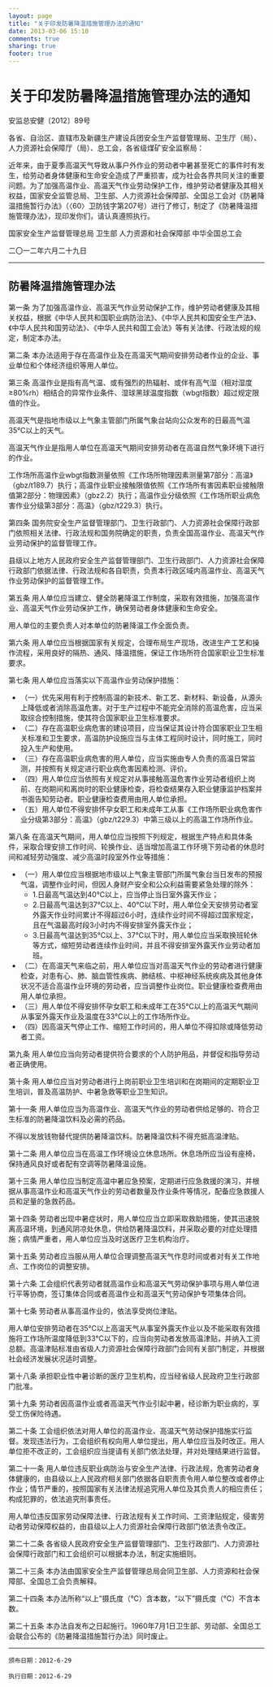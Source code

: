 ```yaml
---
layout: page
title: "关于印发防暑降温措施管理办法的通知"
date: 2013-03-06 15:10
comments: true
sharing: true
footer: true
---
```



# 关于印发防暑降温措施管理办法的通知

安监总安健〔2012〕89号

各省、自治区、直辖市及新疆生产建设兵团安全生产监督管理局、卫生厅（局）、人力资源社会保障厅（局）、总工会，各省级煤矿安全监察局：

近年来，由于夏季高温天气导致从事户外作业的劳动者中暑甚至死亡的事件时有发生，给劳动者身体健康和生命安全造成了严重损害，成为社会各界共同关注的重要问题。为了加强高温作业、高温天气作业劳动保护工作，维护劳动者健康及其相关权益，国家安全监管总局、卫生部、人力资源社会保障部、全国总工会对《防暑降温措施暂行办法》（〈60〉卫防钱字第207号）进行了修订，制定了《防暑降温措施管理办法》，现印发你们，请认真遵照执行。

国家安全生产监督管理总局 卫生部 人力资源和社会保障部 中华全国总工会

二〇一二年六月二十九日

----

## 防暑降温措施管理办法

第一条 为了加强高温作业、高温天气作业劳动保护工作，维护劳动者健康及其相关权益，根据《中华人民共和国职业病防治法》、《中华人民共和国安全生产法》、《中华人民共和国劳动法》、《中华人民共和国工会法》等有关法律、行政法规的规定，制定本办法。

第二条 本办法适用于存在高温作业及在高温天气期间安排劳动者作业的企业、事业单位和个体经济组织等用人单位。

第三条 高温作业是指有高气温、或有强烈的热辐射、或伴有高气湿（相对湿度≥80%rh）相结合的异常作业条件、湿球黑球温度指数（wbgt指数）超过规定限值的作业。

高温天气是指地市级以上气象主管部门所属气象台站向公众发布的日最高气温35℃以上的天气。

高温天气作业是指用人单位在高温天气期间安排劳动者在高温自然气象环境下进行的作业。

工作场所高温作业wbgt指数测量依照《工作场所物理因素测量第7部分：高温》（gbz/t189.7）执行；高温作业职业接触限值依照《工作场所有害因素职业接触限值第2部分：物理因素》（gbz2.2）执行；高温作业分级依照《工作场所职业病危害作业分级第3部分：高温》（gbz/t229.3）执行。

第四条 国务院安全生产监督管理部门、卫生行政部门、人力资源社会保障行政部门依照相关法律、行政法规和国务院确定的职责，负责全国高温作业、高温天气作业劳动保护的监督管理工作。

县级以上地方人民政府安全生产监督管理部门、卫生行政部门、人力资源社会保障行政部门依据法律、行政法规和各自职责，负责本行政区域内高温作业、高温天气作业劳动保护的监督管理工作。

第五条 用人单位应当建立、健全防暑降温工作制度，采取有效措施，加强高温作业、高温天气作业劳动保护工作，确保劳动者身体健康和生命安全。

用人单位的主要负责人对本单位的防暑降温工作全面负责。

第六条 用人单位应当根据国家有关规定，合理布局生产现场，改进生产工艺和操作流程，采用良好的隔热、通风、降温措施，保证工作场所符合国家职业卫生标准要求。

第七条 用人单位应当落实以下高温作业劳动保护措施：

* （一）优先采用有利于控制高温的新技术、新工艺、新材料、新设备，从源头上降低或者消除高温危害。对于生产过程中不能完全消除的高温危害，应当采取综合控制措施，使其符合国家职业卫生标准要求。
* （二）存在高温职业病危害的建设项目，应当保证其设计符合国家职业卫生相关标准和卫生要求，高温防护设施应当与主体工程同时设计，同时施工，同时投入生产和使用。
* （三）存在高温职业病危害的用人单位，应当实施由专人负责的高温日常监测，并按照有关规定进行职业病危害因素检测、评价。
* （四）用人单位应当依照有关规定对从事接触高温危害作业劳动者组织上岗前、在岗期间和离岗时的职业健康检查，将检查结果存入职业健康监护档案并书面告知劳动者。职业健康检查费用由用人单位承担。
* （五）用人单位不得安排怀孕女职工和未成年工从事《工作场所职业病危害作业分级第3部分：高温》（gbz/t229.3）中第三级以上的高温工作场所作业。

第八条 在高温天气期间，用人单位应当按照下列规定，根据生产特点和具体条件，采取合理安排工作时间、轮换作业、适当增加高温工作环境下劳动者的休息时间和减轻劳动强度、减少高温时段室外作业等措施：

* （一）用人单位应当根据地市级以上气象主管部门所属气象台当日发布的预报气温，调整作业时间，但因人身财产安全和公众利益需要紧急处理的除外：
  * 1.日最高气温达到40℃以上，应当停止当日室外露天作业；
  * 2.日最高气温达到37℃以上、40℃以下时，用人单位全天安排劳动者室外露天作业时间累计不得超过6小时，连续作业时间不得超过国家规定，且在气温最高时段3小时内不得安排室外露天作业；
  * 3.日最高气温达到35℃以上、37℃以下时，用人单位应当采取换班轮休等方式，缩短劳动者连续作业时间，并且不得安排室外露天作业劳动者加班。
* （二）在高温天气来临之前，用人单位应当对高温天气作业的劳动者进行健康检查，对患有心、肺、脑血管性疾病、肺结核、中枢神经系统疾病及其他身体状况不适合高温作业环境的劳动者，应当调整作业岗位。职业健康检查费用由用人单位承担。
* （三）用人单位不得安排怀孕女职工和未成年工在35℃以上的高温天气期间从事室外露天作业及温度在33℃以上的工作场所作业。
* （四）因高温天气停止工作、缩短工作时间的，用人单位不得扣除或降低劳动者工资。

第九条 用人单位应当向劳动者提供符合要求的个人防护用品，并督促和指导劳动者正确使用。

第十条 用人单位应当对劳动者进行上岗前职业卫生培训和在岗期间的定期职业卫生培训，普及高温防护、中暑急救等职业卫生知识。

第十一条 用人单位应当为高温作业、高温天气作业的劳动者供给足够的、符合卫生标准的防暑降温饮料及必需的药品。

不得以发放钱物替代提供防暑降温饮料。防暑降温饮料不得充抵高温津贴。

第十二条 用人单位应当在高温工作环境设立休息场所。休息场所应当设有座椅，保持通风良好或者配有空调等防暑降温设施。

第十三条 用人单位应当制定高温中暑应急预案，定期进行应急救援的演习，并根据从事高温作业和高温天气作业的劳动者数量及作业条件等情况，配备应急救援人员和足量的急救药品。

第十四条 劳动者出现中暑症状时，用人单位应当立即采取救助措施，使其迅速脱离高温环境，到通风阴凉处休息，供给防暑降温饮料，并采取必要的对症处理措施；病情严重者，用人单位应当及时送医疗卫生机构治疗。

第十五条 劳动者应当服从用人单位合理调整高温天气作息时间或者对有关工作地点、工作岗位的调整安排。

第十六条 工会组织代表劳动者就高温作业和高温天气劳动保护事项与用人单位进行平等协商，签订集体合同或者高温作业和高温天气劳动保护专项集体合同。

第十七条 劳动者从事高温作业的，依法享受岗位津贴。

用人单位安排劳动者在35℃以上高温天气从事室外露天作业以及不能采取有效措施将工作场所温度降低到33℃以下的，应当向劳动者发放高温津贴，并纳入工资总额。高温津贴标准由省级人力资源社会保障行政部门会同有关部门制定，并根据社会经济发展状况适时调整。

第十八条 承担职业性中暑诊断的医疗卫生机构，应当经省级人民政府卫生行政部门批准。

第十九条 劳动者因高温作业或者高温天气作业引起中暑，经诊断为职业病的，享受工伤保险待遇。

第二十条 工会组织依法对用人单位的高温作业、高温天气劳动保护措施实行监督。发现违法行为，工会组织有权向用人单位提出，用人单位应当及时改正。用人单位拒不改正的，工会组织应当提请有关部门依法处理，并对处理结果进行监督。

第二十一条 用人单位违反职业病防治与安全生产法律、行政法规，危害劳动者身体健康的，由县级以上人民政府相关部门依据各自职责责令用人单位整改或者停止作业；情节严重的，按照国家有关法律法规追究用人单位及其负责人的相应责任；构成犯罪的，依法追究刑事责任。

用人单位违反国家劳动保障法律、行政法规有关工作时间、工资津贴规定，侵害劳动者劳动保障权益的，由县级以上人力资源社会保障行政部门依法责令改正。

第二十二条 各省级人民政府安全生产监督管理部门、卫生行政部门、人力资源社会保障行政部门和工会组织可以根据本办法，制定实施细则。

第二十三条 本办法由国家安全生产监督管理总局会同卫生部、人力资源和社会保障部、全国总工会负责解释。

第二十四条 本办法所称“以上”摄氏度（℃）含本数，“以下”摄氏度（℃）不含本数。

第二十五条 本办法自发布之日起施行。1960年7月1日卫生部、劳动部、全国总工会联合公布的《防暑降温措施暂行办法》同时废止。

---

	颁布日期：2012-6-29 

	执行日期：2012-6-29


